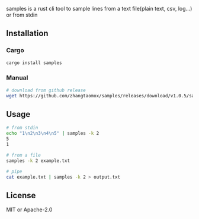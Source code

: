 samples is a rust cli tool to sample lines from a text file(plain text, csv, log...) or from stdin

## Installation

### Cargo

```bash
cargo install samples
```

### Manual

```bash
# download from github release
wget https://github.com/zhangtaomox/samples/releases/download/v1.0.5/samples-{YOUR PLATFORM}
```

## Usage

```bash
# from stdin
echo "1\n2\n3\n4\n5" | samples -k 2
5
1
```

```bash
# from a file
samples -k 2 example.txt
```

```bash
# pipe
cat example.txt | samples -k 2 > output.txt
```

## License

MIT or Apache-2.0
